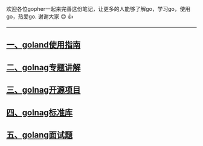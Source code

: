 欢迎各位gopher一起来完善这份笔记，让更多的人能够了解go，学习go，使用go，热爱go. 谢谢大家 :blush: :thumbsup:
***

## [一、goland使用指南](golang使用指南/README.md)
## [二、golnag专题讲解](golang使用指南/README.md)
## [三、golnag开源项目](golang使用指南/README.md)
## [四、golnag标准库](golang使用指南/README.md)
## [五、golang面试题](golang使用指南/README.md)



